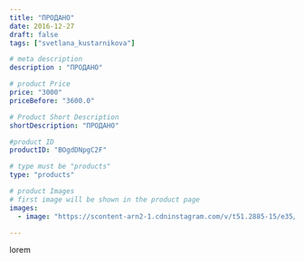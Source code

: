 ```yaml
---
title: "ПРОДАНО"
date: 2016-12-27
draft: false
tags: ["svetlana_kustarnikova"]

# meta description
description : "ПРОДАНО"

# product Price
price: "3000"
priceBefore: "3600.0"

# Product Short Description
shortDescription: "ПРОДАНО"

#product ID
productID: "BOgdDNpgC2F"

# type must be "products"
type: "products"

# product Images
# first image will be shown in the product page
images:
  - image: "https://scontent-arn2-1.cdninstagram.com/v/t51.2885-15/e35/15538491_660908190757624_8968643140051271680_n.jpg?se=7&tp=1&_nc_ht=scontent-arn2-1.cdninstagram.com&_nc_cat=104&_nc_ohc=HzZWbtX-BT8AX8vJSkK&ccb=7-4&oh=95d2c574a28a147773cae96254072fb1&oe=6081B037&ig_cache_key=MTQxNDI1ODA0NzE1NjQ5Nzc5Nw%3D%3D.2-ccb7-4"

---
```

lorem
